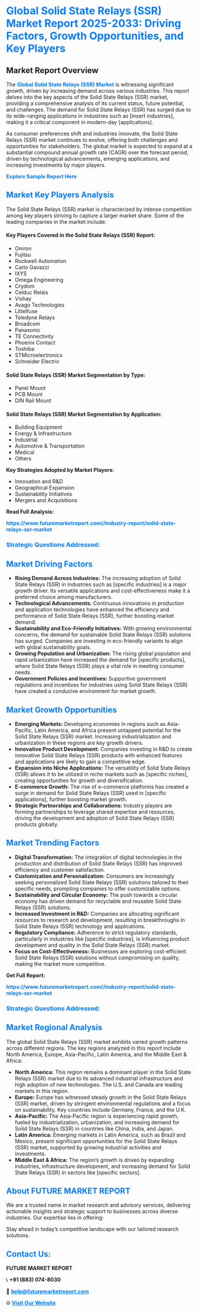 <h1 style="color: #007BFF;">Global Solid State Relays (SSR) Market Report 2025-2033: Driving Factors, Growth Opportunities, and Key Players</h1>

<section id="overview">
<h2>Market Report Overview</h2>
<p>The <a href="https://www.futuremarketreport.com//industry-report/solid-state-relays-ssr-market" style="color: #007BFF; text-decoration: none;"><strong>Global Solid State Relays (SSR) Market</strong></a> is witnessing significant growth, driven by increasing demand across various industries. This report delves into the key aspects of the Solid State Relays (SSR) market, providing a comprehensive analysis of its current status, future potential, and challenges. The demand for Solid State Relays (SSR) has surged due to its wide-ranging applications in industries such as [insert industries], making it a critical component in modern-day [applications].</p>
<p>As consumer preferences shift and industries innovate, the Solid State Relays (SSR) market continues to evolve, offering both challenges and opportunities for stakeholders. The global market is expected to expand at a substantial compound annual growth rate (CAGR) over the forecast period, driven by technological advancements, emerging applications, and increasing investments by major players.</p>
</section>

<section id="overview">
<p><a href="https://www.futuremarketreport.com//request-sample/reportId=75423" style="color: #007BFF; text-decoration: none;"><strong>Explore Sample Report Here</strong></a></p>
</section>

<section id="key-players">
<h2 style="color: #007BFF;">Market Key Players Analysis</h2>
<p>The Solid State Relays (SSR) market is characterized by intense competition among key players striving to capture a larger market share. Some of the leading companies in the market include:</p>
<h4>Key Players Covered in the Solid State Relays (SSR) Report:</h4>
<ul><li>Omron</li><li>Fujitsu</li><li>Rockwell Automation</li><li>Carlo Gavazzi</li><li>IXYS</li><li>Omega Engineering</li><li>Crydom</li><li>Celduc Relais</li><li>Vishay</li><li>Avago Technologies</li><li>Littelfuse</li><li>Teledyne Relays</li><li>Broadcom</li><li>Panasonic</li><li>TE Connectivity</li><li>Phoenix Contact</li><li>Toshiba</li><li>STMicroelectronics</li><li>Schneider Electric</li></ul>
<h4>Solid State Relays (SSR) Market Segmentation by Type:</h4>
<ul><li>Panel Mount</li><li>PCB Mount</li><li>DIN Rail Mount</li></ul>

<h4>Solid State Relays (SSR) Market Segmentation by Application:</h4>
<ul><li>Building Equipment</li><li>Energy &amp; Infrastructure</li><li>Industrial</li><li>Automotive &amp; Transportation</li><li>Medical</li><li>Others</li></ul>
<p><strong>Key Strategies Adopted by Market Players:</strong></p>
<ul>
<li>Innovation and R&D</li>
<li>Geographical Expansion</li>
<li>Sustainability Initiatives</li>
<li>Mergers and Acquisitions</li>
</ul>
</section>

<section>
<p><strong>Read Full Analysis: </strong></p><a href="https://www.futuremarketreport.com//industry-report/solid-state-relays-ssr-market" style="color: #007BFF; text-decoration: none;"><strong>https://www.futuremarketreport.com//industry-report/solid-state-relays-ssr-market</strong></a>
<h3 style="color: #007BFF;">Strategic Questions Addressed:</h3>
</section>

<section id="driving-factors">
<h2 style="color: #007BFF;">Market Driving Factors</h2>
<ul>
<li><strong>Rising Demand Across Industries:</strong> The increasing adoption of Solid State Relays (SSR) in industries such as [specific industries] is a major growth driver. Its versatile applications and cost-effectiveness make it a preferred choice among manufacturers.</li>
<li><strong>Technological Advancements:</strong> Continuous innovations in production and application technologies have enhanced the efficiency and performance of Solid State Relays (SSR), further boosting market demand.</li>
<li><strong>Sustainability and Eco-Friendly Initiatives:</strong> With growing environmental concerns, the demand for sustainable Solid State Relays (SSR) solutions has surged. Companies are investing in eco-friendly variants to align with global sustainability goals.</li>
<li><strong>Growing Population and Urbanization:</strong> The rising global population and rapid urbanization have increased the demand for [specific products], where Solid State Relays (SSR) plays a vital role in meeting consumer needs.</li>
<li><strong>Government Policies and Incentives:</strong> Supportive government regulations and incentives for industries using Solid State Relays (SSR) have created a conducive environment for market growth.</li>
</ul>
</section>

<section id="growth-opportunities">
<h2 style="color: #007BFF;">Market Growth Opportunities</h2>
<ul>
<li><strong>Emerging Markets:</strong> Developing economies in regions such as Asia-Pacific, Latin America, and Africa present untapped potential for the Solid State Relays (SSR) market. Increasing industrialization and urbanization in these regions are key growth drivers.</li>
<li><strong>Innovative Product Development:</strong> Companies investing in R&D to create innovative Solid State Relays (SSR) products with enhanced features and applications are likely to gain a competitive edge.</li>
<li><strong>Expansion into Niche Applications:</strong> The versatility of Solid State Relays (SSR) allows it to be utilized in niche markets such as [specific niches], creating opportunities for growth and diversification.</li>
<li><strong>E-commerce Growth:</strong> The rise of e-commerce platforms has created a surge in demand for Solid State Relays (SSR) used in [specific applications], further boosting market growth.</li>
<li><strong>Strategic Partnerships and Collaborations:</strong> Industry players are forming partnerships to leverage shared expertise and resources, driving the development and adoption of Solid State Relays (SSR) products globally.</li>
</ul>
</section>

<section id="trending-factors">
<h2 style="color: #007BFF;">Market Trending Factors</h2>
<ul>
<li><strong>Digital Transformation:</strong> The integration of digital technologies in the production and distribution of Solid State Relays (SSR) has improved efficiency and customer satisfaction.</li>
<li><strong>Customization and Personalization:</strong> Consumers are increasingly seeking personalized Solid State Relays (SSR) solutions tailored to their specific needs, prompting companies to offer customizable options.</li>
<li><strong>Sustainability and Circular Economy:</strong> The push towards a circular economy has driven demand for recyclable and reusable Solid State Relays (SSR) solutions.</li>
<li><strong>Increased Investment in R&D:</strong> Companies are allocating significant resources to research and development, resulting in breakthroughs in Solid State Relays (SSR) technology and applications.</li>
<li><strong>Regulatory Compliance:</strong> Adherence to strict regulatory standards, particularly in industries like [specific industries], is influencing product development and quality in the Solid State Relays (SSR) market.</li>
<li><strong>Focus on Cost-Effectiveness:</strong> Businesses are exploring cost-efficient Solid State Relays (SSR) solutions without compromising on quality, making the market more competitive.</li>
</ul>
</section>

<section>
<p><strong>Get Full Report: </strong></p><a href="https://www.futuremarketreport.com//industry-report/solid-state-relays-ssr-market" style="color: #007BFF; text-decoration: none;"><strong>https://www.futuremarketreport.com//industry-report/solid-state-relays-ssr-market</strong></a>
<h3 style="color: #007BFF;">Strategic Questions Addressed:</h3>
</section>


<section id="regional-analysis">
<h2 style="color: #007BFF;">Market Regional Analysis</h2>
<p>The global Solid State Relays (SSR) market exhibits varied growth patterns across different regions. The key regions analyzed in this report include North America, Europe, Asia-Pacific, Latin America, and the Middle East & Africa:</p>
<ul>
<li><strong>North America:</strong> This region remains a dominant player in the Solid State Relays (SSR) market due to its advanced industrial infrastructure and high adoption of new technologies. The U.S. and Canada are leading markets in this region.</li>
<li><strong>Europe:</strong> Europe has witnessed steady growth in the Solid State Relays (SSR) market, driven by stringent environmental regulations and a focus on sustainability. Key countries include Germany, France, and the U.K.</li>
<li><strong>Asia-Pacific:</strong> The Asia-Pacific region is experiencing rapid growth, fueled by industrialization, urbanization, and increasing demand for Solid State Relays (SSR) in countries like China, India, and Japan.</li>
<li><strong>Latin America:</strong> Emerging markets in Latin America, such as Brazil and Mexico, present significant opportunities for the Solid State Relays (SSR) market, supported by growing industrial activities and investments.</li>
<li><strong>Middle East & Africa:</strong> The region’s growth is driven by expanding industries, infrastructure development, and increasing demand for Solid State Relays (SSR) in sectors like [specific sectors].</li>
</ul>
</section>

<footer>
<h2 style="color: #007BFF;">About FUTURE MARKET REPORT</h2>
<p>We are a trusted name in market research and advisory services, delivering actionable insights and strategic support to businesses across diverse industries. Our expertise lies in offering:</p>

<p>Stay ahead in today’s competitive landscape with our tailored research solutions.</p>

<h2 style="color: #007BFF;">Contact Us:</h2>
<p><strong>FUTURE MARKET REPORT</strong></p>
<p>📞 <strong>+91 (883) 074-8030</strong></p>
<p>📧 <strong><a href="mailto:help@futuremarketreport.com" style="color: #007BFF;">help@futuremarketreport.com</a></strong></p>
<p>🌐 <strong><a href="https://www.futuremarketreport.com/" style="color: #007BFF;">Visit Our Website</a></strong></p>
</footer>